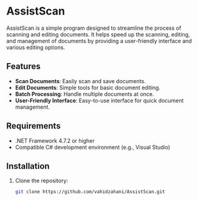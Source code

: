 # AssistScan

AssistScan is a simple program designed to streamline the process of scanning and editing documents. It helps speed up the scanning, editing, and management of documents by providing a user-friendly interface and various editing options.

## Features

- **Scan Documents**: Easily scan and save documents.
- **Edit Documents**: Simple tools for basic document editing.
- **Batch Processing**: Handle multiple documents at once.
- **User-Friendly Interface**: Easy-to-use interface for quick document management.

## Requirements

- .NET Framework 4.7.2 or higher
- Compatible C# development environment (e.g., Visual Studio)

## Installation

1. Clone the repository:
   ```bash
   git clone https://github.com/vahidzahani/AssistScan.git
